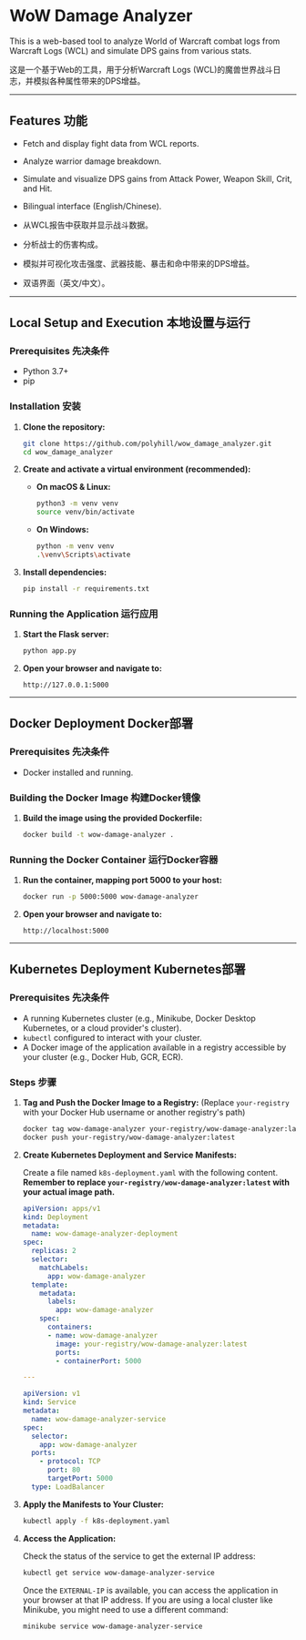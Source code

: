 # WoW Damage Analyzer

This is a web-based tool to analyze World of Warcraft combat logs from Warcraft Logs (WCL) and simulate DPS gains from various stats.

这是一个基于Web的工具，用于分析Warcraft Logs (WCL)的魔兽世界战斗日志，并模拟各种属性带来的DPS增益。

---

## Features 功能

-   Fetch and display fight data from WCL reports.
-   Analyze warrior damage breakdown.
-   Simulate and visualize DPS gains from Attack Power, Weapon Skill, Crit, and Hit.
-   Bilingual interface (English/Chinese).

-   从WCL报告中获取并显示战斗数据。
-   分析战士的伤害构成。
-   模拟并可视化攻击强度、武器技能、暴击和命中带来的DPS增益。
-   双语界面（英文/中文）。

---

## Local Setup and Execution 本地设置与运行

### Prerequisites 先决条件

-   Python 3.7+
-   pip

### Installation 安装

1.  **Clone the repository:**
    ```bash
    git clone https://github.com/polyhill/wow_damage_analyzer.git
    cd wow_damage_analyzer
    ```

2.  **Create and activate a virtual environment (recommended):**

    *   **On macOS & Linux:**
        ```bash
        python3 -m venv venv
        source venv/bin/activate
        ```

    *   **On Windows:**
        ```bash
        python -m venv venv
        .\venv\Scripts\activate
        ```

3.  **Install dependencies:**
    ```bash
    pip install -r requirements.txt
    ```

### Running the Application 运行应用

1.  **Start the Flask server:**
    ```bash
    python app.py
    ```

2.  **Open your browser and navigate to:**
    ```
    http://127.0.0.1:5000
    ```

---

## Docker Deployment Docker部署

### Prerequisites 先决条件

-   Docker installed and running.

### Building the Docker Image 构建Docker镜像

1.  **Build the image using the provided Dockerfile:**
    ```bash
    docker build -t wow-damage-analyzer .
    ```

### Running the Docker Container 运行Docker容器

1.  **Run the container, mapping port 5000 to your host:**
    ```bash
    docker run -p 5000:5000 wow-damage-analyzer
    ```

2.  **Open your browser and navigate to:**
    ```
    http://localhost:5000
    ```

---

## Kubernetes Deployment Kubernetes部署

### Prerequisites 先决条件

-   A running Kubernetes cluster (e.g., Minikube, Docker Desktop Kubernetes, or a cloud provider's cluster).
-   `kubectl` configured to interact with your cluster.
-   A Docker image of the application available in a registry accessible by your cluster (e.g., Docker Hub, GCR, ECR).

### Steps 步骤

1.  **Tag and Push the Docker Image to a Registry:**
    (Replace `your-registry` with your Docker Hub username or another registry's path)
    ```bash
    docker tag wow-damage-analyzer your-registry/wow-damage-analyzer:latest
    docker push your-registry/wow-damage-analyzer:latest
    ```

2.  **Create Kubernetes Deployment and Service Manifests:**

    Create a file named `k8s-deployment.yaml` with the following content. **Remember to replace `your-registry/wow-damage-analyzer:latest` with your actual image path.**

    ```yaml
    apiVersion: apps/v1
    kind: Deployment
    metadata:
      name: wow-damage-analyzer-deployment
    spec:
      replicas: 2
      selector:
        matchLabels:
          app: wow-damage-analyzer
      template:
        metadata:
          labels:
            app: wow-damage-analyzer
        spec:
          containers:
          - name: wow-damage-analyzer
            image: your-registry/wow-damage-analyzer:latest
            ports:
            - containerPort: 5000

    ---

    apiVersion: v1
    kind: Service
    metadata:
      name: wow-damage-analyzer-service
    spec:
      selector:
        app: wow-damage-analyzer
      ports:
        - protocol: TCP
          port: 80
          targetPort: 5000
      type: LoadBalancer
    ```

3.  **Apply the Manifests to Your Cluster:**
    ```bash
    kubectl apply -f k8s-deployment.yaml
    ```

4.  **Access the Application:**

    Check the status of the service to get the external IP address:
    ```bash
    kubectl get service wow-damage-analyzer-service
    ```

    Once the `EXTERNAL-IP` is available, you can access the application in your browser at that IP address. If you are using a local cluster like Minikube, you might need to use a different command:
    ```bash
    minikube service wow-damage-analyzer-service
